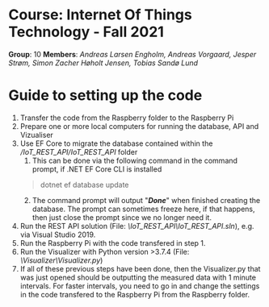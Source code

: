 
# Course: Internet Of Things Technology - Fall 2021

**Group**: 10
**Members**: *Andreas Larsen Engholm, Andreas Vorgaard, Jesper Strøm, Simon Zacher Høholt Jensen, Tobias Sandø Lund*

# Guide to setting up the code
1. Transfer the code from the Raspberry folder to the Raspberry Pi
2. Prepare one or more local computers for running the database, API and Vizualiser
3. Use EF Core to migrate the database contained within the */IoT_REST_API/IoT_REST_API* folder
    1. This can be done via the following command in the command prompt, if .NET EF Core CLI is installed 
    > dotnet ef database update
    2. The command prompt will output "***Done***" when finished creating the database. The prompt can sometimes freeze here, if that happens, then just close the prompt since we no longer need it.
4. Run the REST API solution (File: *\IoT_REST_API\IoT_REST_API.sln*), e.g. via Visual Studio 2019.
5. Run the Raspberry Pi with the code transfered in step 1.
6. Run the Visualizer with Python version >3.7.4 (File: *\Visualizer\Visualizer.py*)
7. If all of these previous steps have been done, then the Visualizer.py that was just opened should be outputting the measured data with 1 minute intervals. For faster intervals, you need to go in and change the settings in the code transfered to the Raspberry Pi from the Raspberry folder.
